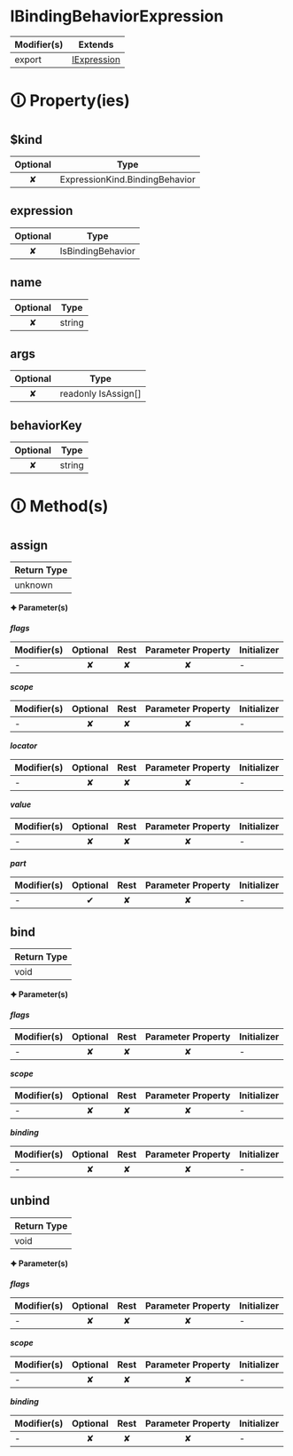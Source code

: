 # IBindingBehaviorExpression

| Modifier(s)                            | Extends                                    |
|----------------------------------------|--------------------------------------------|
| export | [IExpression](https://hamedfathi.gitbook.io/aurelia-2-doc-api/runtime/interface/ast/iexpression) |

# &#128712; Property(ies)

## $kind

| Optional                           | Type                         |
|:----------------------------------:|------------------------------|
| ✘ | ExpressionKind.BindingBehavior |

## expression

| Optional                           | Type                         |
|:----------------------------------:|------------------------------|
| ✘ | IsBindingBehavior |

## name

| Optional                           | Type                         |
|:----------------------------------:|------------------------------|
| ✘ | string |

## args

| Optional                           | Type                         |
|:----------------------------------:|------------------------------|
| ✘ | readonly IsAssign[] |

## behaviorKey

| Optional                           | Type                         |
|:----------------------------------:|------------------------------|
| ✘ | string |

# &#128712; Method(s)

## assign

| Return Type                       |
|-----------------------------------|
| unknown |

**&#128966; Parameter(s)**

_**flags**_

| Modifier(s)                              | Optional                           | Rest                          | Parameter Property                          | Initializer                       |
|------------------------------------------|:----------------------------------:|:-----------------------------:|:-------------------------------------------:|-----------------------------------|
| - | ✘  | ✘ | ✘ | - |

_**scope**_

| Modifier(s)                              | Optional                           | Rest                          | Parameter Property                          | Initializer                       |
|------------------------------------------|:----------------------------------:|:-----------------------------:|:-------------------------------------------:|-----------------------------------|
| - | ✘  | ✘ | ✘ | - |

_**locator**_

| Modifier(s)                              | Optional                           | Rest                          | Parameter Property                          | Initializer                       |
|------------------------------------------|:----------------------------------:|:-----------------------------:|:-------------------------------------------:|-----------------------------------|
| - | ✘  | ✘ | ✘ | - |

_**value**_

| Modifier(s)                              | Optional                           | Rest                          | Parameter Property                          | Initializer                       |
|------------------------------------------|:----------------------------------:|:-----------------------------:|:-------------------------------------------:|-----------------------------------|
| - | ✘  | ✘ | ✘ | - |

_**part**_

| Modifier(s)                              | Optional                           | Rest                          | Parameter Property                          | Initializer                       |
|------------------------------------------|:----------------------------------:|:-----------------------------:|:-------------------------------------------:|-----------------------------------|
| - | ✔  | ✘ | ✘ | - |

## bind

| Return Type                       |
|-----------------------------------|
| void |

**&#128966; Parameter(s)**

_**flags**_

| Modifier(s)                              | Optional                           | Rest                          | Parameter Property                          | Initializer                       |
|------------------------------------------|:----------------------------------:|:-----------------------------:|:-------------------------------------------:|-----------------------------------|
| - | ✘  | ✘ | ✘ | - |

_**scope**_

| Modifier(s)                              | Optional                           | Rest                          | Parameter Property                          | Initializer                       |
|------------------------------------------|:----------------------------------:|:-----------------------------:|:-------------------------------------------:|-----------------------------------|
| - | ✘  | ✘ | ✘ | - |

_**binding**_

| Modifier(s)                              | Optional                           | Rest                          | Parameter Property                          | Initializer                       |
|------------------------------------------|:----------------------------------:|:-----------------------------:|:-------------------------------------------:|-----------------------------------|
| - | ✘  | ✘ | ✘ | - |

## unbind

| Return Type                       |
|-----------------------------------|
| void |

**&#128966; Parameter(s)**

_**flags**_

| Modifier(s)                              | Optional                           | Rest                          | Parameter Property                          | Initializer                       |
|------------------------------------------|:----------------------------------:|:-----------------------------:|:-------------------------------------------:|-----------------------------------|
| - | ✘  | ✘ | ✘ | - |

_**scope**_

| Modifier(s)                              | Optional                           | Rest                          | Parameter Property                          | Initializer                       |
|------------------------------------------|:----------------------------------:|:-----------------------------:|:-------------------------------------------:|-----------------------------------|
| - | ✘  | ✘ | ✘ | - |

_**binding**_

| Modifier(s)                              | Optional                           | Rest                          | Parameter Property                          | Initializer                       |
|------------------------------------------|:----------------------------------:|:-----------------------------:|:-------------------------------------------:|-----------------------------------|
| - | ✘  | ✘ | ✘ | - |